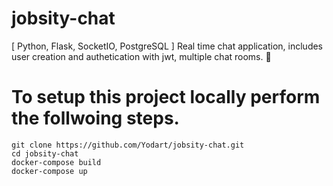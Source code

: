# jobsity-chat
[ Python, Flask, SocketIO, PostgreSQL ] Real time chat application, includes user creation and authetication with jwt, multiple chat rooms.  🐍 

# To setup this project locally perform the follwoing steps.

```
git clone https://github.com/Yodart/jobsity-chat.git
cd jobsity-chat
docker-compose build
docker-compose up
```
